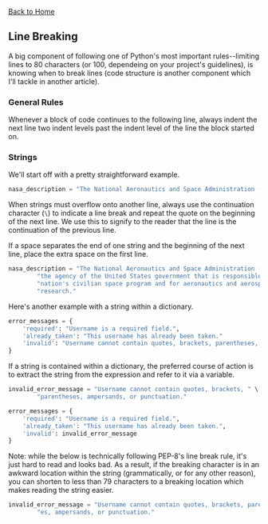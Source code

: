 [Back to Home](../README.md)

## Line Breaking

A big component of following one of Python's most important rules--limiting lines to 80 characters (or 100, dependeing on your project's guidelines), is knowing when to break lines (code structure is another component which I'll tackle in another article).

### General Rules

Whenever a block of code continues to the following line, always indent the next line two indent levels past the indent level of the line the block started on.

### Strings

We'll start off with a pretty straightforward example.

```python
nasa_description = "The National Aeronautics and Space Administration (NASA) is the agency of the United States government that is responsible for the nation's civilian space program and for aeronautics and aerospace research."
```

When strings must overflow onto another line, always use the continuation character (`\`) to indicate a line break and repeat the quote on the beginning of the next line. We use this to signify to the reader that the line is the continuation of the previous line.

If a space separates the end of one string and the beginning of the next line, place the extra space on the first line.

```python
nasa_description = "The National Aeronautics and Space Administration (NASA) is " \
        "the agency of the United States government that is responsible for the " \
        "nation's civilian space program and for aeronautics and aerospace " \
        "research."
```

Here's another example with a string within a dictionary.

```python
error_messages = {
    'required': "Username is a required field.",
    'already_taken': "This username has already been taken."
    'invalid': "Username cannot contain quotes, brackets, parentheses, ampersands, or punctuation."
}
```

If a string is contained within a dictionary, the preferred course of action is to extract the string from the expression and refer to it via a variable.

```python
invalid_error_message = "Username cannot contain quotes, brackets, " \
        "parentheses, ampersands, or punctuation."

error_messages = {
    'required': "Username is a required field.",
    'already_taken': "This username has already been taken.",
    'invalid': invalid_error_message
}
```

Note: while the below is technically following PEP-8's line break rule, it's just hard to read and looks bad. As a result, if the breaking character is in an awkward location within the string (grammatically, or for any other reason), you can shorten to less than 79 characters to a breaking location which makes reading the string easier.

```python
invalid_error_message = "Username cannot contain quotes, brackets, parenthes" \
        "es, ampersands, or punctuation."
```
